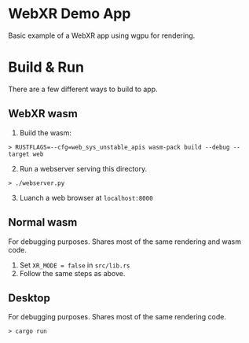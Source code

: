 # WebXR Demo App

Basic example of a WebXR app using wgpu for rendering.

# Build & Run

There are a few different ways to build to app.

## WebXR wasm

1. Build the wasm:
```
> RUSTFLAGS=--cfg=web_sys_unstable_apis wasm-pack build --debug --target web
```

2. Run a webserver serving this directory.
```
> ./webserver.py
```

3. Luanch a web browser at `localhost:8000`


## Normal wasm

For debugging purposes. Shares most of the same rendering and wasm code.

1. Set `XR_MODE = false` in `src/lib.rs`
2. Follow the same steps as above.

## Desktop

For debugging purposes. Shares most of the same rendering code.

```
> cargo run
```
